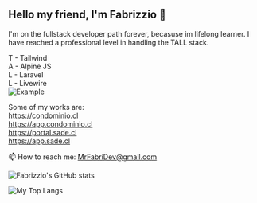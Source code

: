 ## Hello my friend, I'm Fabrizzio  👋


I'm on the fullstack developer path forever, becasuse im lifelong learner. 
I have reached a professional level in handling the TALL stack.

T - Tailwind <br>
A - Alpine JS <br>
L - Laravel <br>
L - Livewire <br>
![Example](https://github.com/mrfabridev/webtux.cl/actions/workflows/WORKFLOW.yml/badge.svg)

Some of my works are: <br>
https://condominio.cl <br>
https://app.condominio.cl <br>
https://portal.sade.cl <br>
https://app.sade.cl <br>

📫 How to reach me: MrFabriDev@gmail.com
<!--
**MrFabriDev/MrFabriDev** is a ✨ _special_ ✨ repository because its `README.md` (this file) appears on your GitHub profile.

Here are some ideas to get you started:

- 🔭 I’m currently working on ...
- 🌱 I’m currently learning ...
- 👯 I’m looking to collaborate on ...
- 🤔 I’m looking for help with ...
- 💬 Ask me about ...
- 📫 How to reach me: ...
- 😄 Pronouns: ...
- ⚡ Fun fact: ...
-->
![Fabrizzio's GitHub stats](https://github-readme-stats.vercel.app/api?username=mrfabridev&show_icons=true)

![My Top Langs](https://github-readme-stats.vercel.app/api/top-langs/?username=mrfabridev&layout=compact)

<!-- ![trophy](https://github-profile-trophy.vercel.app/?username=mrfabridev) -->
